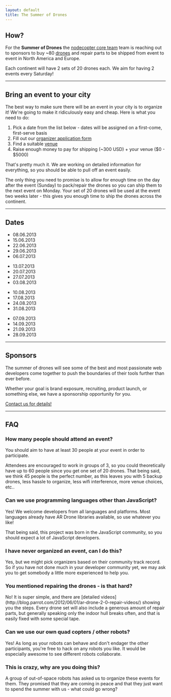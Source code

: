 ```yaml
---
layout: default
title: The Summer of Drones
---
```


## How?

For the <strong>Summer of Drones</strong> the [nodecopter core team](http://nodecopter.com/core) team is reaching out to sponsors to buy ~80 [drones](http://ardrone2.parrot.com/) and repair parts to be
shipped from event to event in North America and Europe.

Each continent will have 2 sets of 20 drones each. We aim for having 2 events
every Saturday!

<hr class="big" />

## Bring an event to your city

The best way to make sure there will be an event in your city is to organize it!
We're going to make it ridiculously easy and cheap. Here is what you need to do:

1. Pick a date from the list below - dates will be assigned
  on a first-come, first-serve basis
2. Fill out our [organizer application form](https://docs.google.com/spreadsheet/viewform?formkey=dFB6a3FrdGlhb0pFUFExc0lhOTVtQUE6MQ)
3. Find a suitable [venue](/compass/venue)
4. Raise enough money to pay for shipping (~300 USD) + your venue ($0 - $5000)

That's pretty much it. We are working on detailed information for everything,
so you should be able to pull off an event easily.

The only thing you need to promise is to allow for enough time on the day after
the event (Sunday) to pack/repair the drones so you can ship them to the next
event on Monday. Your set of 20 drones will be used at the event two weeks
later - this gives you enough time to ship the drones across the continent.

<hr class="big" />

## Dates

<div class="row">
  <div class="span3">
    <ul>
      <li>08.06.2013</li>
      <li>15.06.2013</li>
      <li>22.06.2013</li>
      <li>29.06.2013</li>
      <li>06.07.2013</li>
    </ul>
  </div>
  <div class="span3">
    <ul>
      <li>13.07.2013</li>
      <li>20.07.2013</li>
      <li>27.07.2013</li>
      <li>03.08.2013</li>
    </ul>
  </div>
  <div class="span3">
    <ul>
      <li>10.08.2013</li>
      <li>17.08.2013</li>
      <li>24.08.2013</li>
      <li>31.08.2013</li>
    </ul>
  </div>
  <div class="span3">
    <ul>
      <li>07.09.2013</li>
      <li>14.09.2013</li>
      <li>21.09.2013</li>
      <li>28.09.2013</li>
    </ul>
  </div>
</div>

<hr class="big" />

## Sponsors

The summer of drones will see some of the best and most passionate web
developers come together to push the boundaries of their tools further than
ever before.

Whether your goal is brand exposure, recruiting, product launch, or something
else, we have a sponsorship opportunity for you.

[Contact us for details!](mailto:sponsor@nodecopter.com)

<hr class="big" />

## FAQ

<div class="row">
  <div class="span6">
    <h3>How many people should attend an event?</h3>
    <p>You should aim to have at least 30 people at your event in order to participate.</p>
    <p>Attendees are encouraged to work in groups of 3, so you could theoretically
  have up to 60 people since you get one set of 20 drones. That being said, we
  think 45 people is the perfect number, as this leaves you with 5 backup drones,
  less hassle to organize, less wifi interference, more venue choices, etc..</p>
  </div>
  <div class="span6">
    <h3>Can we use programming languages other than JavaScript?</h3>
    <p>Yes! We welcome developers from all languages and platforms. Most languages
already have AR Drone libraries available, so use whatever you like!</p>
    <p>That being said, this project was born in the JavaScript community, so you
should expect a lot of JavaScript developers.</p>
  </div>
</div>

<div class="row">
  <div class="span6">
    <h3>I have never organized an event, can I do this?</h3>
    <p>Yes, but we might pick organizers based on their community track record. So if
you have not done much in your developer community yet, we may ask you to get
somebody a little more experienced to help you.</p>
  </div>
  <div class="span6">
    <h3>You mentioned repairing the drones - is that hard?</h3>
    <p>No! It is super simple, and there are [detailed
videos](http://blog.parrot.com/2012/06/01/ar-drone-2-0-repair-videos/) showing
you the steps. Every drone set will also include a generous amount of repair
parts, but generally speaking only the indoor hull breaks often, and that is
easily fixed with some special tape.</p>
   </div>
</div>

<div class="row">
  <div class="span6">
    <h3>Can we use our own quad copters / other robots?</h3>
    <p>Yes! As long as your robots can behave and don't endager the other participants,
you're free to hack on any robots you like. It would be especially awesome to
see different robots collaborate.</p>
  </div>
  <div class="span6">
    <h3>This is crazy, why are you doing this?</h3>
    <p>A group of out-of-space robots has asked us to organize these events for them.
  They promised that they are coming in peace and that they just want to spend
  the summer with us - what could go wrong?</p>
  </div>
</div>
